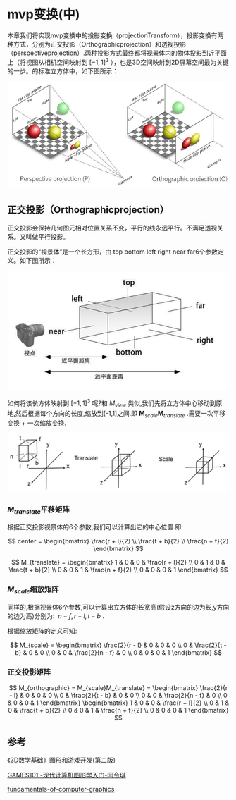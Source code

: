 # mvp变换(中)

本章我们将实现mvp变换中的投影变换（projectionTransform），投影变换有两种方式，分别为正交投影（Orthographicprojection）和透视投影（perspectiveprojection）.两种投影方式最终都将视景体内的物体投影到近平面上（将视图从相机空间映射到 $[-1, 1]^3$ ），也是3D空间映射到2D屏幕空间最为关键的一步。的标准立方体中，如下图所示：

![](../../\images\graphics-mathematics-basic-13-vector-1.jpg)

## 正交投影（Orthographicprojection）

正交投影会保持几何图元相对位置关系不变，平行的线永远平行。不满足透视关系。又叫做平行投影。

正交投影的“视景体”是一个长方形，由 top bottom left right near far6个参数定义。如下图所示：

![](../../\images\graphics-mathematics-basic-13-vector-2.jpg)

如何将该长方体映射到 $[−1,1]^3$ 呢?和 $M_{view}$ 类似,我们先将立方体中心移动到原地,然后根据每个方向的长度,缩放到[-1,1]之间.即 $\textbf{M}_{scale}\textbf{M}_{translate}$ .需要一次平移变换 + 一次缩放变换.

![](../../\images\graphics-mathematics-basic-13-vector-3.jpg)

### $M_{translate​}$平移矩阵

根据正交投影视景体的6个参数,我们可以计算出它的中心位置.即:

$$
center = 
\begin{bmatrix}
\frac{r + l}{2} \\
\frac{t + b}{2} \\
\frac{n + f}{2} 
\end{bmatrix}
$$

$$
M_{translate} = 
\begin{bmatrix}
1 & 0 & 0 & \frac{r + l}{2} \\
0 & 1 & 0 & \frac{t + b}{2} \\
0 & 0 & 1 & \frac{n + f}{2} \\
0 & 0 & 0 & 1
\end{bmatrix}
$$

### $M_{scale}$​缩放矩阵

同样的,根据视景体6个参数,可以计算出立方体的长宽高(假设z方向的边为长,y方向的边为高)分别为:  $n-f, r-l, t-b$ .

根据缩放矩阵的定义可知:

$$
M_{scale} = 
\begin{bmatrix}
\frac{2}{r - l} & 0 & 0 & 0 \\
0 & \frac{2}{t - b} & 0 & 0 \\
0 & 0 & \frac{2}{n - f} & 0 \\
0 & 0 & 0 & 1
\end{bmatrix}
$$

### 正交投影矩阵

$$
M_{orthographic} = M_{scale}M_{translate} = 
\begin{bmatrix}
\frac{2}{r - l} & 0 & 0 & 0 \\
0 & \frac{2}{t - b} & 0 & 0 \\
0 & 0 & \frac{2}{n - f} & 0 \\
0 & 0 & 0 & 1
\end{bmatrix}
\begin{bmatrix}
1 & 0 & 0 & \frac{r + l}{2} \\
0 & 1 & 0 & \frac{t + b}{2} \\
0 & 0 & 1 & \frac{n + f}{2} \\
0 & 0 & 0 & 1
\end{bmatrix}
$$

## 参考

[《3D数学基础》图形和游戏开发(第二版)](https://item.jd.com/12659881.html)

[GAMES101 -现代计算机图形学入门-闫令琪](https://www.bilibili.com/video/BV1X7411F744?p=5&spm_id_from=pageDriver&vd_source=b3b87210888ec87be647603921054a36)

[fundamentals-of-computer-graphics](https://item.jd.com/10037953813770.html)
